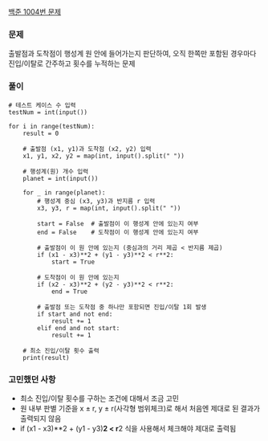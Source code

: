 [백준 1004번 문제](https://www.acmicpc.net/problem/1004)

### 문제
출발점과 도착점이 행성계 원 안에 들어가는지 판단하여, 오직 한쪽만 포함된 경우마다 진입/이탈로 간주하고 횟수를 누적하는 문제

### 풀이
```
# 테스트 케이스 수 입력
testNum = int(input())

for i in range(testNum):
    result = 0
    
    # 출발점 (x1, y1)과 도착점 (x2, y2) 입력
    x1, y1, x2, y2 = map(int, input().split(" "))
    
    # 행성계(원) 개수 입력
    planet = int(input())
    
    for _ in range(planet):
        # 행성계 중심 (x3, y3)과 반지름 r 입력
        x3, y3, r = map(int, input().split(" "))
        
        start = False  # 출발점이 이 행성계 안에 있는지 여부
        end = False    # 도착점이 이 행성계 안에 있는지 여부
        
        # 출발점이 이 원 안에 있는지 (중심과의 거리 제곱 < 반지름 제곱)
        if (x1 - x3)**2 + (y1 - y3)**2 < r**2:
            start = True

        # 도착점이 이 원 안에 있는지
        if (x2 - x3)**2 + (y2 - y3)**2 < r**2:
            end = True
        
        # 출발점 또는 도착점 중 하나만 포함되면 진입/이탈 1회 발생
        if start and not end:
            result += 1
        elif end and not start:
            result += 1
    
    # 최소 진입/이탈 횟수 출력
    print(result)
```

### 고민했던 사항
- 최소 진입/이탈 횟수를 구하는 조건에 대해서 조금 고민
- 원 내부 판별 기준을 x ± r, y ± r(사각형 범위체크)로 해서 처음엔 제대로 된 결과가 출력되지 않음
- if (x1 - x3)**2 + (y1 - y3)**2 < r**2 식을 사용해서 체크해야 제대로 출력됨
